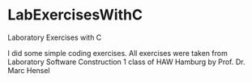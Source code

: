 # LabExercisesWithC
Laboratory Exercises with C

I did some simple coding exercises.
All exercises were taken from Laboratory Software Construction 1 class of HAW Hamburg by Prof. Dr. Marc Hensel


